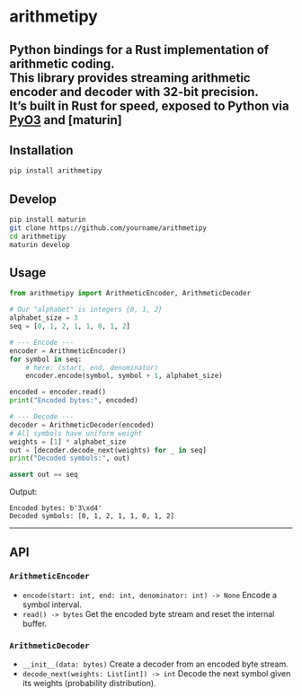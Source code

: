 # arithmetipy

Python bindings for a Rust implementation of **arithmetic coding**.  
This library provides streaming **arithmetic encoder** and **decoder** with 32-bit precision.  
It’s built in Rust for speed, exposed to Python via [PyO3](https://github.com/PyO3/pyo3) and [maturin]
---

## Installation

```bash
pip install arithmetipy
```

## Develop

```bash
pip install maturin
git clone https://github.com/yourname/arithmetipy
cd arithmetipy
maturin develop
````

## Usage

```python
from arithmetipy import ArithmeticEncoder, ArithmeticDecoder

# Our "alphabet" is integers {0, 1, 2}
alphabet_size = 3
seq = [0, 1, 2, 1, 1, 0, 1, 2]

# --- Encode ---
encoder = ArithmeticEncoder()
for symbol in seq:
    # here: (start, end, denominator)
    encoder.encode(symbol, symbol + 1, alphabet_size)

encoded = encoder.read()
print("Encoded bytes:", encoded)

# --- Decode ---
decoder = ArithmeticDecoder(encoded)
# All symbols have uniform weight
weights = [1] * alphabet_size
out = [decoder.decode_next(weights) for _ in seq]
print("Decoded symbols:", out)

assert out == seq
```

Output:

```
Encoded bytes: b'3\xd4'
Decoded symbols: [0, 1, 2, 1, 1, 0, 1, 2]
```

---

## API

### `ArithmeticEncoder`

* `encode(start: int, end: int, denominator: int) -> None`
  Encode a symbol interval.
* `read() -> bytes`
  Get the encoded byte stream and reset the internal buffer.

### `ArithmeticDecoder`

* `__init__(data: bytes)`
  Create a decoder from an encoded byte stream.
* `decode_next(weights: List[int]) -> int`
  Decode the next symbol given its weights (probability distribution).


